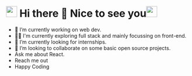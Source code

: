 <h1><img src="https://user-images.githubusercontent.com/75932477/153186735-654c2334-8436-4a52-b266-577ce19bdf68.gif" width="30"/> Hi there 👋 Nice to see you<img src="https://emojis.slackmojis.com/emojis/images/1531849430/4246/blob-sunglasses.gif?1531849430" width="30"/></h1>

- 🌱 I’m currently working on web dev. 
- :bowing_man:   I'm currently exploring full stack and mainly focussing on front-end.
- 🔭 I’m currently looking for internships.
- 👯 I’m looking to collaborate on some basic open source projects.
- Ask me about React.
- Reach me out 
- Happy Coding
### 
